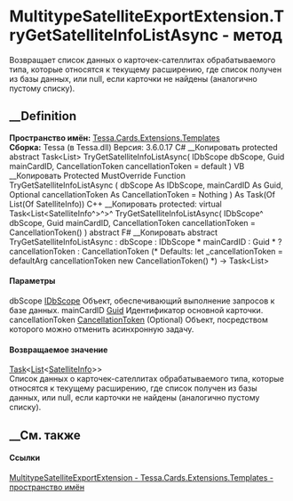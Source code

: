 # MultitypeSatelliteExportExtension.TryGetSatelliteInfoListAsync - метод
Возвращает список данных о карточек-сателлитах обрабатываемого типа, которые
относятся к текущему расширению, где список получен из базы данных, или null,
если карточки не найдены (аналогично пустому списку).
## __Definition
 **Пространство имён:**
[Tessa.Cards.Extensions.Templates](N_Tessa_Cards_Extensions_Templates.htm)  
 **Сборка:** Tessa (в Tessa.dll) Версия: 3.6.0.17
C# __Копировать
     protected abstract Task<List<SatelliteInfo>> TryGetSatelliteInfoListAsync(
    	IDbScope dbScope,
    	Guid mainCardID,
    	CancellationToken cancellationToken = default
    )
VB __Копировать
     Protected MustOverride Function TryGetSatelliteInfoListAsync ( 
    	dbScope As IDbScope,
    	mainCardID As Guid,
    	Optional cancellationToken As CancellationToken = Nothing
    ) As Task(Of List(Of SatelliteInfo))
C++ __Копировать
     protected:
    virtual Task<List<SatelliteInfo^>^>^ TryGetSatelliteInfoListAsync(
    	IDbScope^ dbScope, 
    	Guid mainCardID, 
    	CancellationToken cancellationToken = CancellationToken()
    ) abstract
F# __Копировать
     abstract TryGetSatelliteInfoListAsync : 
            dbScope : IDbScope * 
            mainCardID : Guid * 
            ?cancellationToken : CancellationToken 
    (* Defaults:
            let _cancellationToken = defaultArg cancellationToken new CancellationToken()
    *)
    -> Task<List<SatelliteInfo>> 
#### Параметры
dbScope [IDbScope](T_Tessa_Platform_Data_IDbScope.htm)
    Объект, обеспечивающий выполнение запросов к базе данных.
mainCardID [Guid](https://learn.microsoft.com/dotnet/api/system.guid)
    Идентификатор основной карточки.
cancellationToken
[CancellationToken](https://learn.microsoft.com/dotnet/api/system.threading.cancellationtoken)
(Optional)
    Объект, посредством которого можно отменить асинхронную задачу.
#### Возвращаемое значение
[Task](https://learn.microsoft.com/dotnet/api/system.threading.tasks.task-1)<[List](https://learn.microsoft.com/dotnet/api/system.collections.generic.list-1)<[SatelliteInfo](T_Tessa_Cards_Extensions_Templates_SatelliteInfo.htm)>>  
Список данных о карточек-сателлитах обрабатываемого типа, которые относятся к
текущему расширению, где список получен из базы данных, или null, если
карточки не найдены (аналогично пустому списку).
## __См. также
#### Ссылки
[MultitypeSatelliteExportExtension -
](T_Tessa_Cards_Extensions_Templates_MultitypeSatelliteExportExtension.htm)
[Tessa.Cards.Extensions.Templates - пространство
имён](N_Tessa_Cards_Extensions_Templates.htm)
